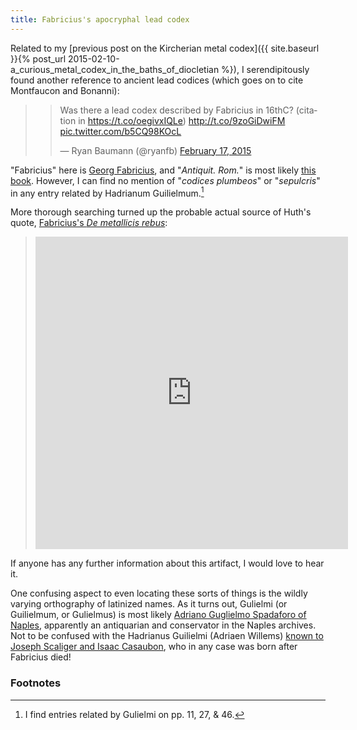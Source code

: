 ```yaml
---
title: Fabricius's apocryphal lead codex
---
```


Related to my [previous post on the Kircherian metal codex]({{ site.baseurl }}{% post_url 2015-02-10-a_curious_metal_codex_in_the_baths_of_diocletian %}), I serendipitously found another reference to ancient lead codices (which goes on to cite Montfaucon and Bonanni):

> <blockquote class="twitter-tweet" lang="en"><p>Was there a lead codex described by Fabricius in 16thC? (citation in <a href="https://t.co/oegivxIQLe">https://t.co/oegivxIQLe</a>)&#10;<a href="http://t.co/9zoGiDwiFM">http://t.co/9zoGiDwiFM</a> <a href="http://t.co/b5CQ98KOcL">pic.twitter.com/b5CQ98KOcL</a></p>&mdash; Ryan Baumann (@ryanfb) <a href="https://twitter.com/ryanfb/status/567491489526468608">February 17, 2015</a></blockquote>
<script async src="//platform.twitter.com/widgets.js" charset="utf-8"></script>

"Fabricius" here is [Georg Fabricius](https://en.wikipedia.org/wiki/Georg_Fabricius), and "*Antiquit. Rom.*" is most likely [this book](http://bildsuche.digitale-sammlungen.de/index.html?c=viewer&l=en&bandnummer=bsb00018880). However, I can find no mention of "*codices plumbeos*" or "*sepulcris*" in any entry related by Hadrianum Guilielmum.[^antiqrom]

More thorough searching turned up the probable actual source of Huth's quote, [Fabricius's *De metallicis rebus*](https://books.google.com/books?id=s2FWAAAAcAAJ&lpg=PT47&pg=PT47#v=onepage&q&f=false):

> <iframe frameborder="0" scrolling="no" style="border:0px" src="https://books.google.com/books?id=s2FWAAAAcAAJ&lpg=PT47&pg=PT47&output=embed" width="500" height="500"></iframe>

If anyone has any further information about this artifact, I would love to hear it.

One confusing aspect to even locating these sorts of things is the wildly varying orthography of latinized names. As it turns out, Gulielmi (or Guilielmum, or Gulielmus) is most likely [Adriano Guglielmo Spadaforo of Naples](http://www.emblems.arts.gla.ac.uk/french/emblem.php?id=FSAa058), apparently an antiquarian and conservator in the Naples archives. Not to be confused with the Hadrianus Guilielmi (Adriaen Willems) [known to Joseph Scaliger and Isaac Casaubon](http://booksandjournals.brillonline.com/content/journals/10.1163/187783711x562103?crawler=true&mimetype=application/pdf), who in any case was born after Fabricius died!

### Footnotes

[^antiqrom]: I find entries related by Gulielmi on pp. 11, 27, & 46.
